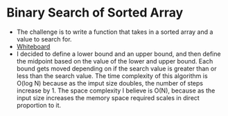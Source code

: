 # Binary Search of Sorted Array
* The challenge is to write a function that takes in a sorted array and a value to search for.
* [Whiteboard](class3_diagram.png)
* I decided to define a lower bound and an upper bound, and then define the midpoint based on the value of the lower and upper bound. Each bound gets moved depending on if the search value is greater than or less than the search value. The time complexity of this algorithm is O(log N) because as the imput size doubles, the number of steps increase by 1. The space complexity I believe is O(N), because as the input size increases the memory space required scales in direct proportion to it.
